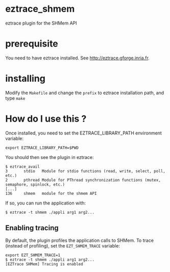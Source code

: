 # eztrace_shmem
eztrace plugin for the SHMem API


# prerequisite

You need to have eztrace installed. See http://eztrace.gforge.inria.fr.

# installing

Modify the `Makefile` and change the `prefix` to eztrace installation path, and type `make`

# How do I use this ?

Once installed, you need to set the EZTRACE_LIBRARY_PATH environment variable:

```
export EZTRACE_LIBRARY_PATH=$PWD
```

You should then see the plugin in eztrace:

```
$ eztrace_avail
3       stdio   Module for stdio functions (read, write, select, poll, etc.)
2       pthread Module for PThread synchronization functions (mutex, semaphore, spinlock, etc.)
[...]
136     shmem   module for the shmem API
```

If so, you can run the application with:

```
$ eztrace -t shmem ./appli arg1 arg2...
```

## Enabling tracing

By default, the plugin profiles the application calls to SHMem. To trace (instead of profiling), set the `EZT_SHMEM_TRACE` variable:

```
export EZT_SHMEM_TRACE=1
$ eztrace -t shmem ./appli arg1 arg2...
[EZTrace SHMem] Tracing is enabled
```
